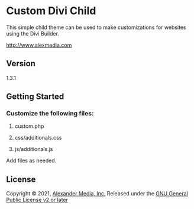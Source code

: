 # Custom Divi Child

This simple child theme can be used to make customizations for websites
using the Divi Builder.

http://www.alexmedia.com

## Version
1.3.1

## Getting Started

### Customize the following files:

1. custom.php

2. css/additionals.css

3. js/additionals.js

Add files as needed.

## License

Copyright © 2021, [Alexander Media, Inc.](http://www.alexmedia.com)
Released under the [GNU General Public License v2 or later](http://www.gnu.org/licenses/gpl-2.0.html)
